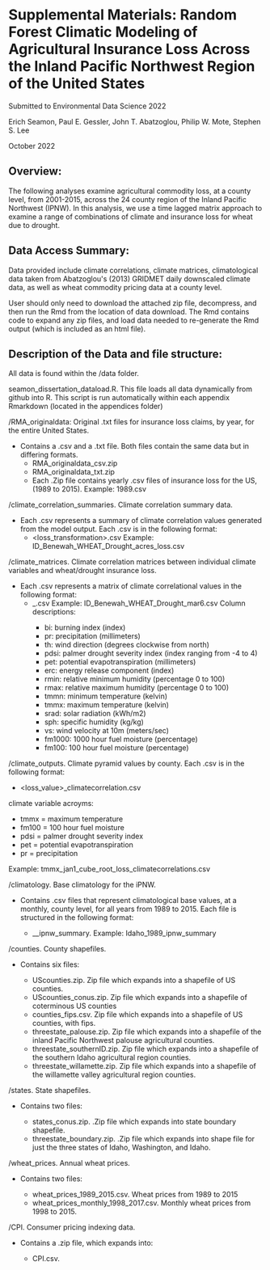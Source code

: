 # Supplemental Materials: Random Forest Climatic Modeling of Agricultural Insurance Loss Across the Inland Pacific Northwest Region of the United States

Submitted to Environmental Data Science 2022

Erich Seamon, Paul E. Gessler, John T. Abatzoglou, Philip W. Mote, Stephen S. Lee

October 2022

## Overview:

The following analyses examine agricultural commodity loss, at a county level, from 2001-2015, across the 24 county region of the Inland Pacific Northwest (IPNW). In this analysis, we use a time lagged matrix approach to examine a range of combinations of climate and insurance loss for wheat due to drought.

## Data Access Summary:

Data provided include climate correlations, climate matrices, climatological data taken from Abatzoglou's (2013) GRIDMET daily downscaled climate data, as well as wheat commodity pricing data at a county level.

User should only need to download the attached zip file, decompress, and then run the Rmd from the location of data download.  The Rmd contains code to expand any zip files, and load data needed to re-generate the Rmd output (which is included as an html file).

## Description of the Data and file structure:

All data is found within the /data folder. 

seamon_dissertation_dataload.R. This file loads all data dynamically from github into R. This script is run automatically within each appendix Rmarkdown (located in the appendices folder)

/RMA_originaldata: Original .txt files for insurance loss claims, by year, for the entire United States.

 - Contains a .csv and a .txt file. Both files contain the same data but in differing formats.
   - RMA_originaldata_csv.zip
   - RMA_originaldata_txt.zip 
   - Each .Zip file contains yearly .csv files of insurance loss for the US, (1989 to 2015). Example: 1989.csv

/climate_correlation_summaries. Climate correlation summary data.

 - Each .csv represents a summary of climate correlation values generated from the model output. Each .csv is in the following format:
   - <state>_<county>_<crop>_<damagecause>_<loss_transformation>.csv
   Example: ID_Benewah_WHEAT_Drought_acres_loss.csv

/climate_matrices. Climate correlation matrices between individual climate variables and wheat/drought insurance loss. 

 - Each .csv represents a matrix of climate correlational values in the following format:
   - <state>_<county>_<crop>_<damagecause>_<month>_<month preceding>.csv
   Example: ID_Benewah_WHEAT_Drought_mar6.csv
   Column descriptions:
     - bi: burning index (index)
     - pr: precipitation (millimeters)
     - th: wind direction (degrees clockwise from north)
     - pdsi: palmer drought severity index (index ranging from -4 to 4)
     - pet: potential evapotranspiration (millimeters)
     - erc: energy release component (index)
     - rmin: relative minimum humidity (percentage 0 to 100)
     - rmax: relative maximum humidity (percentage 0 to 100)
     - tmmn: minimum temperature (kelvin)
     - tmmx: maximum temperature (kelvin)
     - srad: solar radiation (kWh/m2)
     - sph: specific humidity (kg/kg)
     - vs: wind velocity at 10m (meters/sec)
     - fm1000: 1000 hour fuel moisture (percentage)
     - fm100: 100 hour fuel moisture (percentage)
     
/climate_outputs. Climate pyramid values by county.  Each .csv is in the following format:

 - <climate variable>_<month><months preceding>_<loss_value>_climatecorrelation.csv
 
 climate variable acroyms:
 
   - tmmx = maximum temperature
   - fm100 = 100 hour fuel moisture
   - pdsi = palmer drought severity index
   - pet = potential evapotranspiration
   - pr = precipitation
  
   Example: tmmx_jan1_cube_root_loss_climatecorrelations.csv
  
/climatology. Base climatology for the iPNW.

 - Contains .csv files that represent climatological base values, at a monthly, county level, for all years from 1989 to 2015.  Each file is structured in   the following format:

   - <state>_<year>_ipnw_summary.  Example: Idaho_1989_ipnw_summary

/counties. County shapefiles.

 - Contains six files:
 
   - UScounties.zip. Zip file which expands into a shapefile of US counties.
   - UScounties_conus.zip. Zip file which expands into a shapefile of coterminous US counties 
   - counties_fips.csv.  Zip file which expands into a shapefile of US counties, with fips.
   - threestate_palouse.zip.  Zip file which expands into a shapefile of the inland Pacific Northwest palouse agricultural counties.
   - threestate_southernID.zip.  Zip file which expands into a shapefile of the southern Idaho agricultural region counties.
   - threestate_willamette.zip.  Zip file which expands into a shapefile of the willamette valley agricultural region counties.

/states. State shapefiles.

- Contains two files:
  
  - states_conus.zip.  .Zip file which expands into state boundary shapefile.
  - threestate_boundary.zip. .Zip file which expands into shape file for just the three states of Idaho, Washington, and Idaho.

/wheat_prices. Annual wheat prices.

- Contains two files:
  
  - wheat_prices_1989_2015.csv.  Wheat prices from 1989 to 2015
  - wheat_prices_monthly_1998_2017.csv.  Monthly wheat prices from 1998 to 2015.

/CPI. Consumer pricing indexing data.  

- Contains a .zip file, which expands into:
 
  - CPI.csv.

